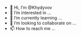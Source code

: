 - 👋 Hi, I’m @Khydyvov
- 👀 I’m interested in ...
- 🌱 I’m currently learning ...
- 💞️ I’m looking to collaborate on ...
- 📫 How to reach me ...

<!---
Khydyvov/Khydyvov is a ✨ special ✨ repository because its `README.md` (this file) appears on your GitHub profile.
You can click the Preview link to take a look at your changes.
--->
